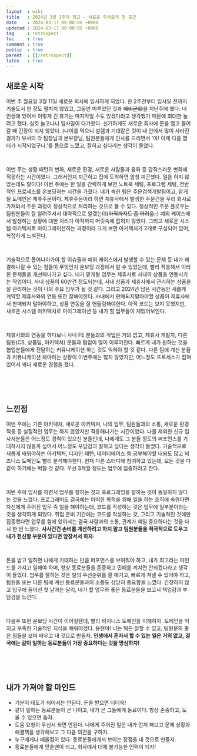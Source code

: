 ```yaml
---
layout  : wiki
title   : 2024년 3월 3주차 회고 - 새로운 회사로의 첫 출근
date    : 2024-03-17 00:00:00 +0900
updated : 2024-03-17 00:00:00 +0900
tag     : retrospect
toc     : true
comment : true
public  : true
parent  : [[/retrospect]]
latex   : true
---
```


## 새로운 시작

이번 주 월요일 3월 11일 새로운 회사에 입사하게 되었다. 한 2주전부터 입사일 전까지 기술도서 한 장도 펼치치 않았고, 그동안 미루었던 것과 ~~예비군😡~~을 지난주에 했다.
내 인생에 있어서 이렇게 긴 휴가는 마지막일 수도 있겠다라고 생각했기 때문에 최대한 놀려고 했다.
실컷 놀고나니 입사일이 다가왔다. 신기하게도 새로운 회사에 문을 열고 들어갈 때 긴장이 되지 않았다. (나이를 먹으니 설렘과 기대같은 것이 내 안에서 많이 사라진걸까?)
부서의 각 팀장님과 본부장님, 팀원분들에게 인사를 드리면서 '아! 이제 다음 챕터가 시작되었구나.'를 몸으로 느꼈고, 잘하고 싶다라는 생각이 들었다.

<br>

이번 주는 생활 패턴의 변화, 새로운 환경, 새로운 사람들과 융화 등 갑작스러운 변화에 적응하는 시간이였다. 그래서인지 퇴근하고 집에 도착하면 엄청 피곤했다. 일을 하지 않았는데도 말이다!
이번 주에는 한 일을 간략하게 보면 노트북 세팅, 프로그램 세팅, 전반적인 프로세스를 온보딩하는 시간을 가졌다.
내가 속한 팀은 주문검색개발팀이고, 맡게될 도메인은 제휴주문이다. 제휴주문이라 하면 제휴사에서 발생한 주문건을 우리 회사로 가져와서 주문 과정이 정상적으로 처리하는 것으로 볼 수 있다. 
정상적인 주문 플로우는 팀원분들이 잘 알려주셔서 대략적으로 알겠는데(~~아직까지도 좀 어려움..~~) 예외 케이스에서 발생하는 상황에 대한 처리가 아직까지 머릿속에 잡히지 않았다.
그리고 새로운 시스템 아키텍처로 마이그레이션하는 과정이라 크게 보면 아키텍처가 2개로 구성되어 있어, 복잡하게 느껴진다.

<br>

기술적으로 풀어나아가야 할 이슈들과 예외 케이스에서 발생할 수 있는 문제 등 내가 해결해나갈 수 있는 점들이 무엇인지 온보딩 과정에서 알 수 있었는데, 빨리 적응해서 이러한 문제들을 개선해나가고 싶다.
내가 맡게될 업무는 제휴사로 사내의 상품을 연동시키는 작업이다. 사내 상품이 60만건 정도되는데, 사내 상품과 제휴사에서 관리하는 상품을 잘 관리하는 것이 나의 주요 임무가 될 것 같다.
그리고 2024년 남은 시간동안 새롭게 계약할 제휴사와의 연동 또한 잘해야한다. 사내에서 판매되지말아야할 상품이 제휴사에서 판매되지 말아야하고, 상품 연동을 잘 핸들링해야한다.
아직 코드는 보지 못했지만, 새로운 시스템 아키텍처로 마이그레이션 등 내가 할 업무들이 재밌어보인다.

<br>

제휴사와의 연동을 하다보니 사내 FE 분들과의 작업은 거의 없고, 제휴사 개발자, 다른 팀원(CS, 상품팀, 아키텍처) 분들과 협업이 많이 이루어진다.
빠르게 내가 원하는 것을 협업분들에게 전달하는 커뮤니케이션 하는 것도 익혀야 할 것 같다. 
다른 팀에 계신 분들과 커뮤니케이션 해야하는 상황이 이번주에는 많지 않았지만, 어느정도 프로세스가 잡혀있어서 꽤나 새로운 경험을 했다.

<br><br><br>

## 느낀점

이번 주에는 기존 아키텍처, 새로운 아키텍처, 나의 임무, 팀원들과의 소통, 새로운 환경 적응 등 실질적인 업무는 하지 않았지만 적응해나가는 시간이었다. 
나를 제외한 신규 입사자분들은 어느정도 경력이 있으신 분들인데, 나에게도 그 분들 정도의 퍼포먼스를 기대하시지 않을까 싶어서 어느정도 부담감과 잘하고 싶다는 생각이 들었다.
기술적으로 새롭게 배워야하는 아키텍처, 디자인 패턴, 데이터베이스 등 공부해야할 내용도 많고 비즈니스 도메인도 빨리 분석해야한다. 
현재 다른 스터디에 참여하고 있는데, 모든 것을 다 같이 하기에는 벅찰 것 같다. 우선 3개월 정도는 업무에 집중하려고 한다.

<br>

이번 주에 입사를 하면서 업무를 잘하는 것과 프로그래밍을 잘하는 것이 동일하지 않다는 것을 느꼈다.
프로그래머도 결국에는 어떠한 목적을 위해 일을 하는 조직에 속한다면 자신에게 주어진 업무 즉 일을 해야하는데, 코드를 작성하는 것은 업무에 일부분이라는 것을 생각하게 되었다.
취업 준비 기간에는 코드를 작성하는 것, 그리고 기술적인 것에만 집중했다면 업무를 함에 있어서는 결국 사람과의 소통, 관계가 제일 중요하다는 것을 다시 한 번 느꼈다.
**사사건건 손비를 계산하려고 하지 말고 팀원분들을 적극적으로 도우고 내가 헌신할 부분이 있다면 앞장서서 하자.**

<br>

돈을 받고 일하면 나에게 기대하는 만큼 퍼포먼스를 보여줘야 하고, 내가 최고라는 마인드를 가지고 일해야 하며, 항상 동료분들을 존중하고 민폐를 끼치면 안되겠다라고 생각이 들었다. 
업무를 잘하는 것은 일의 우선순위를 잘 매기고, 빠르게 쳐낼 수 있어야 하고, 팀원들 또는 다른 팀에 계신 동료분들과의 소통도 상당히 중요함을 느꼈다.
긴장하지 않고 입구에 들어선 첫 날과는 달리, 내가 할 업무와 좋은 동료분들을 보고서 책임감과 부담감을 느낀다.

<br>

다음주 또한 온보딩 시간이 이어질텐데, 빨리 비지니스 도메인을 이해하자. 도메인을 익히고 부족한 기술적인 지식을 채워야겠다.
용현아! 너는 뭐든 잘할 수 있고, 팀원분의 좋은 점들을 보며 배우고 내 것으로 만들자. 
**인생에서 혼자서 할 수 있는 일은 거의 없고, 결국에는 같이 일하는 동료분들이 가장 중요하다는 것을 명심하자!**

<br><br><br>

## 내가 가져야 할 마인드

- 기분이 태도가 되어서는 안된다. 돈을 받으면 더더욱!
- 같이 일하는 동료분들이 곧 나이고, 내가 곧 그들에게 동료이다. 항상 존중하고, 도울 수 있으면 돕자.
- 도움 요청이 우선시 되면 안된다. 나에게 주어진 일은 내가 먼저 해보고 문제 상황과 해결책을 생각해보고 그 다음 의견을 구하자.
- 누구에게나 배울점이 있다. 동료분들에게서 보이는 장점을 내 것으로 만들자.
- 동료분들에게 믿을맨이 되고, 회사에서 대체 불가능한 인력이 되자!